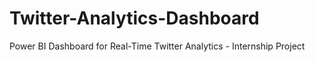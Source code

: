 # Twitter-Analytics-Dashboard
Power BI Dashboard for Real-Time Twitter Analytics - Internship Project
